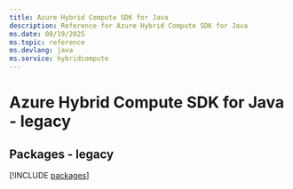 ```yaml
---
title: Azure Hybrid Compute SDK for Java
description: Reference for Azure Hybrid Compute SDK for Java
ms.date: 08/19/2025
ms.topic: reference
ms.devlang: java
ms.service: hybridcompute
---
```

# Azure Hybrid Compute SDK for Java - legacy
## Packages - legacy
[!INCLUDE [packages](hybrid-compute-index.md)]